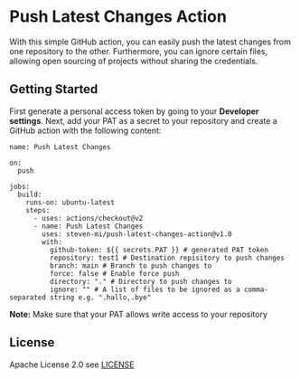 # Push Latest Changes Action
With this simple GitHub action, you can easily push the latest changes from one repository to the other. Furthermore, you can ignore certain files, allowing open sourcing of projects without sharing the credentials.

## Getting Started
First generate a personal access token by going to your **Developer settings**. Next, add your PAT as a secret to your repository and create a GitHub action with the following content:

```
name: Push Latest Changes 

on:
  push
    
jobs:
  build:
    runs-on: ubuntu-latest
    steps:
      - uses: actions/checkout@v2
      - name: Push Latest Changes
        uses: steven-mi/push-latest-changes-action@v1.0
        with:
          github-token: ${{ secrets.PAT }} # generated PAT token
          repository: test1 # Destination repisitory to push changes
          branch: main # Branch to push changes to
          force: false # Enable force push
          directory: "." # Directory to push changes to
          ignore: "" # A list of files to be ignored as a comma-separated string e.g. ".hallo,.bye"
```

**Note:** Make sure that your PAT allows write access to your repository

## License
Apache License 2.0 see [LICENSE](LICENSE)
